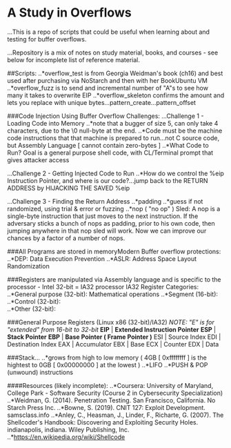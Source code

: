 # A Study in Overflows
...This is a repo of scripts that could be useful when learning about and testing for buffer overflows.

...Repository is a mix of notes on study material, books, and courses - see below for incomplete list of reference material.

##Scripts:
..*overflow_test is from Georgia Weidman's book (ch16) and best used after purchasing via NoStarch and then with her BookUbuntu VM
..*overflow_fuzz is to send and incremental number of "A"s to see how many it takes to overwrite EIP
..*overflow_skeleton confirms the amount and lets you replace with unique bytes...pattern_create...pattern_offset

###Code Injection Using Buffer Overflow Challenges:
...Challenge 1 - Loading Code into Memory
..*note that a bugger of size 5, can only take 4 characters, due to the \0 null-byte at the end.
..*Code must be the machine code instructions that that machine is prepared to run...not C source code, but Assembly Language [ cannot contain zero-bytes ]
..*What Code to Run?  Goal is a general purpose shell code, with CL/Terminal prompt that gives attacker access

...Challenge 2 - Getting Injected Code to Run
..*How do we control the %eip Instruction Pointer, and where is our code?...jump back to the RETURN ADDRESS by HIJACKING THE SAVED %eip

...Challenge 3 - Finding the Return Address
..*padding
..*guess if not randomized, using trial & error or fuzzing
..*nop ( "no op" ) Sled:  A nop is a single-byte instruction that just moves to the next instruction.  If the adversary sticks a bunch of nops as padding, prior to his own code, then jumping anywhere in that nop sled will work.  Now we can improve our chances by a factor of a number of nops.

###All Programs are stored in memoryModern Buffer overflow protections:
..*DEP:  Data Execution Prevention
..*ASLR:  Address Space Layout Randomization

###Registers are manipulated via Assembly language and is specific to the processor - Intel 32-bit = IA32 processor
IA32 Register Categories:
..*General purpose (32-bit):  Mathematical operations
..*Segment (16-bit):  
..*Control (32-bit):  
..*Other (32-bit):  

###General Purpose Registers (Linux x86 (32-bit)/IA32)
*NOTE:  "E" is for "extended" from 16-bit to 32-bit*
	**EIP** | **Extended Instruction Pointer**
	**ESP** | **Stack Pointer**
	**EBP** | **Base Pointer ( Frame Pointer )**
	ESI | Source Index
	EDI | Destination Index
	EAX | Accumulator
	EBX | Base
	ECX | Counter
	EDX | Data

###Stack...
..*grows from high to low memory ( 4GB [ 0xffffffff ] is the hightest to 0GB [ 0x00000000 ] at the lowest )
..*LIFO
..*PUSH & POP (unwound) instructions

####Resources (likely incomplete):
..*Coursera: University of Maryland, College Park - Software Security (Course 2 in Cybersecurity Specialization)
..*Weidman, G. (2014). Penetration Testing. San Francisco, California. No Starch Press Inc.
..*Bowne, S. (2019). CNIT 127: Exploit Development. samsclass.info
..*Anley, C., Heasman, J., Linder, F., Richarte, G. (2007). The Shellcoder's Handbook: Discovering and Exploiting Security Holes. indianapolis, indiana. Wiley Publishing, Inc.
..*https://en.wikipedia.org/wiki/Shellcode
